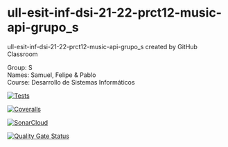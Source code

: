 # ull-esit-inf-dsi-21-22-prct12-music-api-grupo_s
ull-esit-inf-dsi-21-22-prct12-music-api-grupo_s created by GitHub Classroom

Group: S \
Names: Samuel, Felipe & Pablo \
Course: Desarrollo de Sistemas Informáticos

[![Tests](https://github.com/ULL-ESIT-INF-DSI-2122/ull-esit-inf-dsi-21-22-prct12-music-api-grupo_s/actions/workflows/tests.js.yml/badge.svg)](https://github.com/ULL-ESIT-INF-DSI-2122/ull-esit-inf-dsi-21-22-prct12-music-api-grupo_s/actions/workflows/tests.js.yml)

[![Coveralls](https://github.com/ULL-ESIT-INF-DSI-2122/ull-esit-inf-dsi-21-22-prct12-music-api-grupo_s/actions/workflows/coveralls.yml/badge.svg)](https://github.com/ULL-ESIT-INF-DSI-2122/ull-esit-inf-dsi-21-22-prct12-music-api-grupo_s/actions/workflows/coveralls.yml)

[![SonarCloud](https://github.com/ULL-ESIT-INF-DSI-2122/ull-esit-inf-dsi-21-22-prct12-music-api-grupo_s/actions/workflows/build.yml/badge.svg)](https://github.com/ULL-ESIT-INF-DSI-2122/ull-esit-inf-dsi-21-22-prct12-music-api-grupo_s/actions/workflows/build.yml)

[![Quality Gate Status](https://sonarcloud.io/api/project_badges/measure?project=ULL-ESIT-INF-DSI-2122_ull-esit-inf-dsi-21-22-prct12-music-api-grupo_s&metric=alert_status)](https://sonarcloud.io/summary/new_code?id=ULL-ESIT-INF-DSI-2122_ull-esit-inf-dsi-21-22-prct12-music-api-grupo_s)
